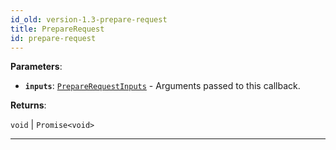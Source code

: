 ```yaml
---
id_old: version-1.3-prepare-request
title: PrepareRequest
id: prepare-request
---
```


<a name="preparerequest"></a>

**Parameters**:

-   **`inputs`**: [`PrepareRequestInputs`](../typedefs/prepare-request-inputs) - Arguments passed to this callback.

**Returns**:

`void` \| `Promise<void>`

---
